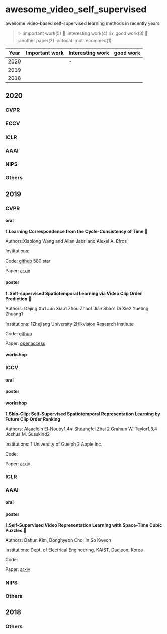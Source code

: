 # awesome_video_self_supervised
awesome video-based self-supervised learning methods in recently years

> :sparkles: :important work(5)   :rocket: :interesting work(4) :+1: :good work(3) :camel: :another paper(2) :octocat: :not recommed(1)



Year | Important work | Interesting work | good work
------------ | -------------  | ------------- | ------------- 
2020 | | - |
2019 |  |  |
2018 | | |


## 2020
### CVPR
### ECCV
### ICLR
### AAAI
### NIPS
### Others
## 2019
### CVPR
#### oral

**1.Learning Correspondence from the Cycle-Consistency of Time** :rocket:

Authors:Xiaolong Wang and Allan Jabri and Alexei A. Efros

Institutions:

Code: [github](https://github.com/xiaolonw/TimeCycle) 580 star

Paper: [arxiv](https://arxiv.org/abs/1903.07593)

#### poster

**1. Self-supervised Spatiotemporal Learning via Video Clip Order Prediction** :camel:

Authors: Dejing Xu1 Jun Xiao1 Zhou Zhao1 Jian Shao1 Di Xie2 Yueting Zhuang1

Institutions: 1Zhejiang University 2Hikvision Research Institute

Code: [github](https://github.com/xudejing/video-clip-order-prediction)

Paper: [openaccess](http://openaccess.thecvf.com/content_CVPR_2019/papers/Xu_Self-Supervised_Spatiotemporal_Learning_via_Video_Clip_Order_Prediction_CVPR_2019_paper.pdf)


#### workshop

### ICCV
#### oral


#### poster

#### workshop
**1.Skip-Clip: Self-Supervised Spatiotemporal Representation Learning by Future Clip Order Ranking**

Authors: Alaaeldin El-Nouby1,4∗ Shuangfei Zhai 2 Graham W. Taylor1,3,4 Joshua M. Susskind2

Institutions: 1 University of Guelph 2 Apple Inc.

Code:

Paper: [arxiv](https://arxiv.org/abs/1910.12770)

### ICLR
### AAAI
#### oral
#### poster
**1.Self-Supervised Video Representation Learning with Space-Time Cubic Puzzles**  :camel:

Authors: Dahun Kim, Donghyeon Cho, In So Kweon

Institutions: Dept. of Electrical Engineering, KAIST, Daejeon, Korea

Code: 

Paper: [arxiv](https://arxiv.org/abs/1811.09795)

### NIPS
### Others

## 2018
### Others

